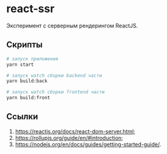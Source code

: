 # react-ssr

Эксперимент с серверным рендерингом ReactJS.

## Скрипты

```bash
# запуск приложения
yarn start

# запуск watch сборки backend части
yarn build:back

# запуск watch сборки frontend части
yarn build:front
```

## Ссылки

1. https://reactjs.org/docs/react-dom-server.html;
2. https://rollupjs.org/guide/en/#introduction;
3. https://nodejs.org/en/docs/guides/getting-started-guide/.
